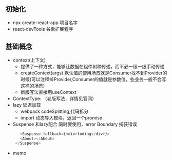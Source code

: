 ## 初始化
  - npx create-react-app 项目名字
  - react-devTools 谷歌扩展程序 
## 基础概念
  - context(上下文)
    - 提供了一种方式，能够让数据在组件树种传递，而不必一级一级手动传递
    - createContext(args) 默认值的使用场景就是Consumer找不到Provider的时候(可以注释掉Provider,Consumer的值就是参数值，些业务一般不会写这样的场景)
    - 新版写法直接用useContext
  - ContextType: （老版写法，详情见官网）
  - lazy 延迟加载
    - webpack codeSplitting,代码拆分
    - import 动态导入模块，返回一个promise
  - Suspense 和lazy配合 同时要使用，error Boundary 捕获错误
    ```js
       <Suspense fallback={<div>loding</div>}>
       <About></About>
     </Suspense>
    ```
  - memo
    